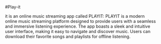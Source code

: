 #Play-it

it is an online music streaming app called PLAYIT:
PLAYIT is a modern online music streaming platform designed to provide users with a seamless and immersive listening experience. The app boasts a sleek and intuitive user interface, making it easy to navigate and discover music.  Users can download their favorite songs and playlists for offline listening.
